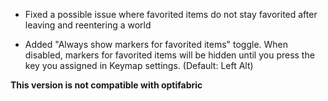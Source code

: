 - Fixed a possible issue where favorited items do not stay favorited after leaving and reentering a world

- Added "Always show markers for favorited items" toggle. When disabled, markers for favorited items will be hidden until you press the key you assigned in Keymap settings. (Default: Left Alt)

**This version is not compatible with optifabric**